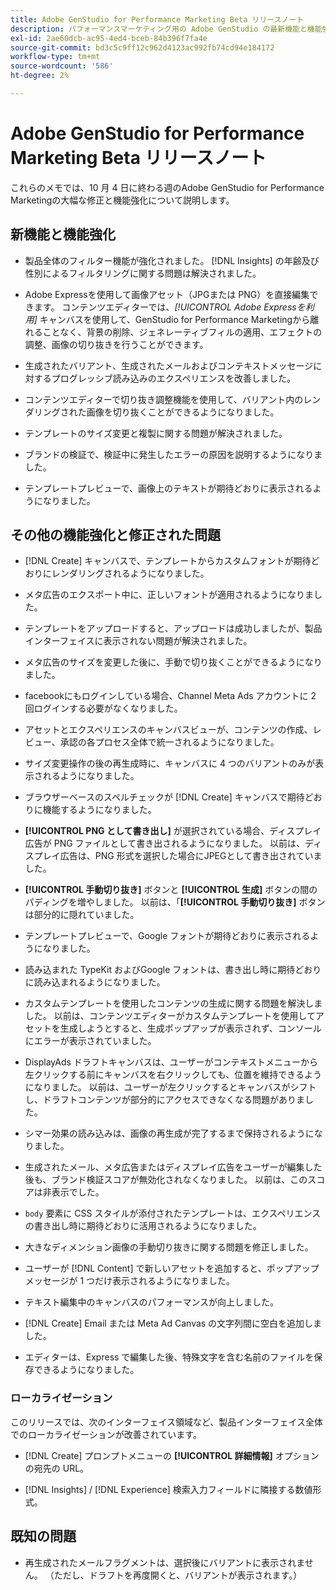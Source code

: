 ```yaml
---
title: Adobe GenStudio for Performance Marketing Beta リリースノート
description: パフォーマンスマーケティング用の Adobe GenStudio の最新機能と機能強化について説明します。
exl-id: 2ae60dcb-ac95-4ed4-bceb-84b396f7fa4e
source-git-commit: bd3c5c9ff12c962d4123ac992fb74cd94e184172
workflow-type: tm+mt
source-wordcount: '586'
ht-degree: 2%

---
```


# Adobe GenStudio for Performance Marketing Beta リリースノート

これらのメモでは、10 月 4 日に終わる週のAdobe GenStudio for Performance Marketingの大幅な修正と機能強化について説明します。

## 新機能と機能強化

* 製品全体のフィルター機能が強化されました。 [!DNL Insights] の年齢及び性別によるフィルタリングに関する問題は解決されました。 <!-- GS-1198 -->

* Adobe Expressを使用して画像アセット（JPGまたは PNG）を直接編集できます。 コンテンツエディターでは、_[!UICONTROL Adobe Expressを利用]_ キャンバスを使用して、GenStudio for Performance Marketingから離れることなく、背景の削除、ジェネレーティブフィルの適用、エフェクトの調整、画像の切り抜きを行うことができます。<!-- GS-4615 -->

* 生成されたバリアント、生成されたメールおよびコンテキストメッセージに対するプログレッシブ読み込みのエクスペリエンスを改善しました。<!-- GS-4651 3062-->

* コンテンツエディターで切り抜き調整機能を使用して、バリアント内のレンダリングされた画像を切り抜くことができるようになりました。<!-- GS-2342 -->

* テンプレートのサイズ変更と複製に関する問題が解決されました。<!-- GS-4895 -->

* ブランドの検証で、検証中に発生したエラーの原因を説明するようになりました。

* テンプレートプレビューで、画像上のテキストが期待どおりに表示されるようになりました。<!-- GS-5917 -->

## その他の機能強化と修正された問題

* [!DNL Create] キャンバスで、テンプレートからカスタムフォントが期待どおりにレンダリングされるようになりました。<!-- GS-3415 -->

* メタ広告のエクスポート中に、正しいフォントが適用されるようになりました。<!-- GS-5875 -->

* テンプレートをアップロードすると、アップロードは成功しましたが、製品インターフェイスに表示されない問題が解決されました。<!-- GS-4815 5650-->

* メタ広告のサイズを変更した後に、手動で切り抜くことができるようになりました。<!-- GS-5871 -->

* facebookにもログインしている場合、Channel Meta Ads アカウントに 2 回ログインする必要がなくなりました。<!-- GS-3009 -->

* アセットとエクスペリエンスのキャンバスビューが、コンテンツの作成、レビュー、承認の各プロセス全体で統一されるようになりました。<!-- GS-5877 -->

* サイズ変更操作の後の再生成時に、キャンバスに 4 つのバリアントのみが表示されるようになりました。<!-- GS-5869 -->

* ブラウザーベースのスペルチェックが [!DNL Create] キャンバスで期待どおりに機能するようになりました。<!-- GS-5760 -->

* **[!UICONTROL PNG として書き出し]** が選択されている場合、ディスプレイ広告が PNG ファイルとして書き出されるようになりました。 以前は、ディスプレイ広告は、PNG 形式を選択した場合にJPEGとして書き出されていました。<!-- GS-5545 -->

* **[!UICONTROL 手動切り抜き]** ボタンと **[!UICONTROL 生成]** ボタンの間のパディングを増やしました。 以前は、「**[!UICONTROL 手動切り抜き]** ボタンは部分的に隠れていました。<!-- GS-6084 -->

* テンプレートプレビューで、Google フォントが期待どおりに表示されるようになりました。<!-- GS-5946 -->

* 読み込まれた TypeKit およびGoogle フォントは、書き出し時に期待どおりに読み込まれるようになりました。<!-- GS-5948 -->

* カスタムテンプレートを使用したコンテンツの生成に関する問題を解決しました。 以前は、コンテンツエディターがカスタムテンプレートを使用してアセットを生成しようとすると、生成ポップアップが表示されず、コンソールにエラーが表示されていました。<!-- GS-5262 -->

* DisplayAds ドラフトキャンバスは、ユーザーがコンテキストメニューから左クリックする前にキャンバスを右クリックしても、位置を維持できるようになりました。 以前は、ユーザーが左クリックするとキャンバスがシフトし、ドラフトコンテンツが部分的にアクセスできなくなる問題がありました。 <!-- GS-5687 -->

* シマー効果の読み込みは、画像の再生成が完了するまで保持されるようになりました。 <!-- GS-5811 -->

* 生成されたメール、メタ広告またはディスプレイ広告をユーザーが編集した後も、ブランド検証スコアが無効化されなくなりました。 以前は、このスコアは非表示でした。<!-- GS-5379 -->

* `body` 要素に CSS スタイルが添付されたテンプレートは、エクスペリエンスの書き出し時に期待どおりに活用されるようになりました。<!-- GS-5947 -->

* 大きなディメンション画像の手動切り抜きに関する問題を修正しました。<!-- GS-6039 -->

* ユーザーが [!DNL Content] で新しいアセットを追加すると、ポップアップメッセージが 1 つだけ表示されるようになりました。<!-- GS-5020 -->

* テキスト編集中のキャンバスのパフォーマンスが向上しました。 <!-- GS-5118 -->

* [!DNL Create] Email または Meta Ad Canvas の文字列間に空白を追加しました。<!-- GS-5019 -->

* エディターは、Express で編集した後、特殊文字を含む名前のファイルを保存できるようになりました。<!-- GS-6131 -->

### ローカライゼーション

このリリースでは、次のインターフェイス領域など、製品インターフェイス全体でのローカライゼーションが改善されています。

* [!DNL Create] プロンプトメニューの **[!UICONTROL 詳細情報]** オプションの宛先の URL。<!-- GS-5029 -->

* [!DNL Insights] / [!DNL Experience] 検索入力フィールドに隣接する数値形式。<!-- GS-4494 -->

## 既知の問題

* 再生成されたメールフラグメントは、選択後にバリアントに表示されません。 （ただし、ドラフトを再度開くと、バリアントが表示されます。） <!-- GS-5913 -->